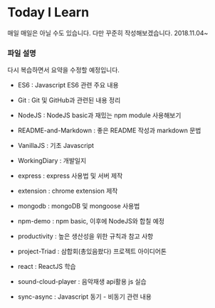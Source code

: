 # Today I Learn

매일 매일은 아닐 수도 있습니다. 다만 꾸준히 작성해보겠습니다. 2018.11.04~

### 파일 설명

다시 복습하면서 요약을 수정할 예정입니다.

- ES6 : Javascript ES6 관련 주요 내용

- Git : Git 및 GitHub과 관련된 내용 정리

- NodeJS :  NodeJS basic과 재밌는 npm module 사용해보기

- README-and-Markdown : 좋은 README 작성과 markdown 문법

- VanillaJS : 기초 Javascript

- WorkingDiary : 개발일지

- express : express 사용법 및 서버 제작

- extension : chrome extension 제작

- mongodb : mongoDB 및 mongoose 사용법

- npm-demo : npm basic, 이후에 NodeJS와 합칠 예정

- productivity : 높은 생산성을 위한 규칙과 참고 사항

- project-Triad : 삼합회(총있음쐈다) 프로젝트 아이디어톤

- react : ReactJS 학습

- sound-cloud-player : 음악재생 api활용 js 실습

- sync-async : Javascript 동기 - 비동기 관련 내용

  

